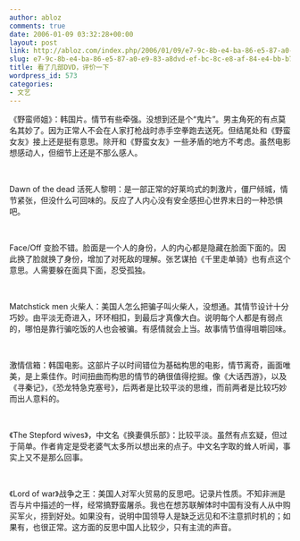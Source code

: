 ```yaml
---
author: abloz
comments: true
date: 2006-01-09 03:32:28+00:00
layout: post
link: http://abloz.com/index.php/2006/01/09/e7-9c-8b-e4-ba-86-e5-87-a0-e9-83-a8dvd-ef-bc-8c-e8-af-84-e4-bb-b7-e4-b8-80-e4-b8-8b/
slug: e7-9c-8b-e4-ba-86-e5-87-a0-e9-83-a8dvd-ef-bc-8c-e8-af-84-e4-bb-b7-e4-b8-80-e4-b8-8b
title: 看了几部DVD，评价一下
wordpress_id: 573
categories:
- 文艺
---
```





《野蛮师姐》：韩国片。情节有些牵强。没想到还是个“鬼片”。男主角死的有点莫名其妙了。因为正常人不会在人家打枪战时赤手空拳跑去送死。但结尾处和《野蛮女友》接上还是挺有意思。除开和《野蛮女友》一些矛盾的地方不考虑。虽然电影想感动人，但细节上还是不那么感人。




 




Dawn of the dead 活死人黎明：是一部正常的好莱坞式的刺激片，僵尸倾城，情节紧张，但没什么可回味的。反应了人内心没有安全感担心世界末日的一种恐惧吧。




 




Face/Off 变脸不错。脸面是一个人的身份，人的内心都是隐藏在脸面下面的。因此换了脸就换了身份，增加了对死敌的理解。张艺谋拍《千里走单骑》也有点这个意思。人需要躲在面具下面，忍受孤独。




 




Matchstick men 火柴人：美国人怎么把骗子叫火柴人，没想通。其情节设计十分巧妙。由平淡无奇进入，环环相扣，到最后才真像大白。说明每个人都是有弱点的，哪怕是靠行骗吃饭的人也会被骗。有感情就会上当。故事情节值得咀嚼回味。




 




激情信箱：韩国电影。这部片子以时间错位为基础构思的电影，情节离奇，画面唯美，是上乘佳作。时间扭曲而构思的情节的确很值得挖掘。像《大话西游》，以及《寻秦记》，《恐龙特急克塞号》，后两者是比较平淡的思维，而前两者是比较巧妙而出人意料的。




 




《The Stepford wives》，中文名《换妻俱乐部》：比较平淡。虽然有点玄疑，但过于简单。作者肯定是受老婆气太多所以想出来的点子。中文名字取的耸人听闻，事实上又不是那么回事。




 




《Lord of war》战争之王：美国人对军火贸易的反思吧。记录片性质。不知非洲是否与片中描述的一样，经常搞野蛮屠杀。我也在想苏联解体时中国有没有人从中购买军火，捞到好处。如果没有，说明中国领导人是缺乏远见和不注意抓时机的；如果有，也很正常。这方面的反思中国人比较少，只有主流的声音。

